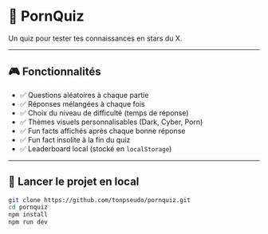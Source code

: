 # 🍑 PornQuiz

Un quiz pour tester tes connaissances en stars du X.

---

## 🎮 Fonctionnalités

- ✅ Questions aléatoires à chaque partie
- ✅ Réponses mélangées à chaque fois
- ✅ Choix du niveau de difficulté (temps de réponse)
- ✅ Thèmes visuels personnalisables (Dark, Cyber, Porn)
- ✅ Fun facts affichés après chaque bonne réponse
- ✅ Fun fact insolite à la fin du quiz
- ✅ Leaderboard local (stocké en `localStorage`)

---

## 🚀 Lancer le projet en local

```bash
git clone https://github.com/tonpseudo/pornquiz.git
cd pornquiz
npm install
npm run dev